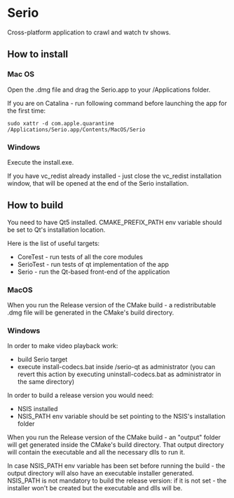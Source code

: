 # Serio
Cross-platform application to crawl and watch tv shows.

## How to install

### Mac OS
Open the .dmg file and drag the Serio.app to your /Applications folder.

If you are on Catalina - run following command before launching the app for
the first time:
```
sudo xattr -d com.apple.quarantine /Applications/Serio.app/Contents/MacOS/Serio
```

### Windows
Execute the install.exe.

If you have vc_redist already installed - just close the vc_redist installation window, that will be opened
at the end of the Serio installation.

## How to build
You need to have Qt5 installed. CMAKE_PREFIX_PATH env variable should be set to Qt's installation location.

Here is the list of useful targets:
- CoreTest - run tests of all the core modules
- SerioTest - run tests of qt implementation of the app
- Serio - run the Qt-based front-end of the application

### MacOS
When you run the Release version of the CMake build - a redistributable .dmg file will be generated in the CMake's 
build directory.

### Windows
In order to make video playback work:
- build Serio target
- execute install-codecs.bat inside <cmake-build-directory>/serio-qt as administrator (you can revert this action by
executing uninstall-codecs.bat as administrator in the same directory)

In order to build a release version you would need:
- NSIS installed
- NSIS_PATH env variable should be set pointing to the NSIS's installation folder

When you run the Release version of the CMake build - an "output" folder will get generated inside the CMake's build
directory. That output directory will contain the executable and all the necessary dlls to run it.

In case NSIS_PATH env variable has been set before running the build - the output directory will also have an executable 
installer generated. NSIS_PATH is not mandatory to build the release version: if it is not set - the installer won't be
created but the executable and dlls will be.